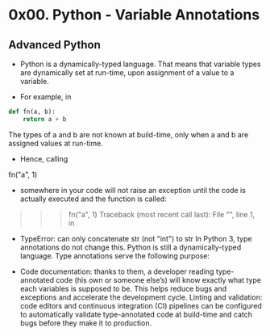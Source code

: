 # 0x00. Python - Variable Annotations
## Advanced Python
- Python is a dynamically-typed language. That means that variable types are dynamically set at run-time, upon assignment of a value to a variable.

- For example, in

```python
def fn(a, b):
    return a + b
```
The types of a and b are not known at build-time, only when a and b are assigned values at run-time.

- Hence, calling

fn("a", 1)
- somewhere in your code will not raise an exception until the code is actually executed and the function is called:

>>> fn("a", 1)
Traceback (most recent call last):
  File "<stdin>", line 1, in <module>
- TypeError: can only concatenate str (not "int") to str
In Python 3, type annotations do not change this. Python is still a dynamically-typed language. Type annotations serve the following purpose:

- Code documentation: thanks to them, a developer reading type-annotated code (his own or someone else’s) will know exactly what type each variables is supposed to be. This helps reduce bugs and exceptions and accelerate the development cycle.
Linting and validation: code editors and continuous integration (CI) pipelines can be configured to automatically validate type-annotated code at build-time and catch bugs before they make it to production.

